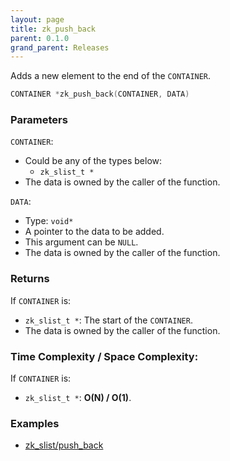 ```yaml
---
layout: page
title: zk_push_back
parent: 0.1.0
grand_parent: Releases
---
```


Adds a new element to the end of the `CONTAINER`.

```c
CONTAINER *zk_push_back(CONTAINER, DATA)
```

### Parameters

`CONTAINER`:
- Could be any of the types below:
  - `zk_slist_t *`
 - The data is owned by the caller of the function.

 `DATA`:
 - Type: `void*`
 - A pointer to the data to be added.
 - This argument can be `NULL`.
 - The data is owned by the caller of the function.

### Returns
 If `CONTAINER` is:
 - `zk_slist_t *`: The start of the `CONTAINER`.
 - The data is owned by the caller of the function.

### Time Complexity / Space Complexity:
If `CONTAINER` is:
 - `zk_slist_t *`: **O(N) / O(1)**.

### Examples
 - [zk_slist/push_back](https://github.com/zklib/zklib/blob/main/examples/zk_slist/push_back.c)


